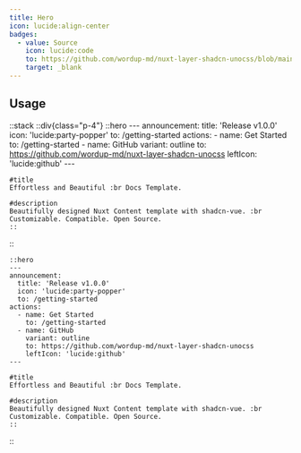 ```yaml
---
title: Hero
icon: lucide:align-center
badges:
  - value: Source
    icon: lucide:code
    to: https://github.com/wordup-md/nuxt-layer-shadcn-unocss/blob/main/components/content/Hero.vue
    target: _blank
---
```


## Usage

::stack
  ::div{class="p-4"}
    ::hero
    ---
    announcement:
      title: 'Release v1.0.0'
      icon: 'lucide:party-popper'
      to: /getting-started
    actions:
      - name: Get Started
        to: /getting-started
      - name: GitHub
        variant: outline
        to: https://github.com/wordup-md/nuxt-layer-shadcn-unocss
        leftIcon: 'lucide:github'
    ---

    #title
    Effortless and Beautiful :br Docs Template.

    #description
    Beautifully designed Nuxt Content template with shadcn-vue. :br Customizable. Compatible. Open Source.
    ::
  ::
  ```mdc
  ::hero
  ---
  announcement:
    title: 'Release v1.0.0'
    icon: 'lucide:party-popper'
    to: /getting-started
  actions:
    - name: Get Started
      to: /getting-started
    - name: GitHub
      variant: outline
      to: https://github.com/wordup-md/nuxt-layer-shadcn-unocss
      leftIcon: 'lucide:github'
  ---

  #title
  Effortless and Beautiful :br Docs Template.

  #description
  Beautifully designed Nuxt Content template with shadcn-vue. :br Customizable. Compatible. Open Source.
  ::
  ```
::
